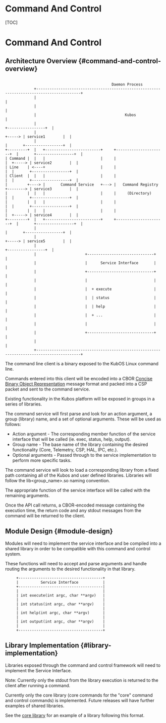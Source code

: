 # Command And Control
[TOC]
# Command And Control

## Architecture Overview {#command-and-control-overview}

```

                                                Daemon Process
             +------------------------------------------------------------------------------------------+
             |                                                                                          |
             |                                                                                          |
             |                                        Kubos                                             |
             |                                                                     +-----------------+  |
             |                                                             +-----> | service1        |  |
             |                                                             |       +-----------------+  |
+---------+  |   +-------------------------+     +----------------------+  |       +-----------------+  |
| Command |  |   |                         |     |                      |  +-----> | service2        |  |
| Line    | <----+                         |     |                      |  |       +-----------------+  |
| Client  |  |   |                         |     |                      |  |       +-----------------+  |
|         +----> |       Command Service   +---> |   Command Registry   +--------> | service3        |  |
|         |  |   |                         |     |     (Directory)      |  |       +-----------------+  |
|         |  |   |                         |     |                      |  |       +-----------------+  |
|         |  |   |                         |     |                      |  +-----> | service4        |  |
+---------+  |   +-------------------------+     +----------------------+  |       +-----------------+  |
             |                                                             |       +-----------------+  |
             |                                                             +-----> | service5        |  |
             |                                                                     +-----------------+  |
             |                      +------------------------------+                                    |
             |                      |      Service Interface       |                                    |
             |                      +------------------------------+                                    |
             |                      |                              |                                    |
             |                      |  + execute                   |                                    |
             |                      |  | status                    |                                    |
             |                      |  | help                      |                                    |
             |                      |  + ...                       |                                    |
             |                      |                              |                                    |
             |                      +------------------------------+                                    |
             |                                                                                          |
             +------------------------------------------------------------------------------------------+
```


The command line client is a binary exposed to the KubOS Linux command line.

Commands entered into this client will be encoded into a CBOR [Concise Binary Object Representation](http://cbor.io/) message format and packed into a CSP packet and sent to the command service.

Existing functionality in the Kubos platform will be exposed in groups in a series of libraries.

The command service will first parse and look for an action argument, a group (library) name, and a set of optional arguments. These will be used as follows:

* Action argument - The corresponding member function of the service interface that will be called (ie. exec, status, help, output).
* Group name - The base name of the library containing the desired functionality (Core, Telemetry, CSP, HAL, IPC, etc.).
* Optional arguments - Passed through to the service implementation to perform more specific tasks.

The command service will look to load a corresponding library from a fixed path containing all of the Kubos and user defined libraries. Libraries will follow the lib<group_name>.so naming convention.

The appropriate function of the service interface will be called with the remaining arguments.

Once the API call returns, a CBOR-encoded message containing the execution time, the return code and any stdout messages from the command will be returned to the client.


## Module Design {#module-design}


Modules will need to implement the service interface and be compiled into a shared library in order to be compatible with this command and control system.

These functions will need to accept and parse arguments and handle routing the arguments to the desired functionality in that library.


```
     +--------------------------------------+
     |          Service Interface           |
     +--------------------------------------|
     |                                      |
     | int execute(int argc, char **argv)   |
     |                                      |
     | int status(int argc, char **argv)    |
     |                                      |
     | int help(int argc, char **argv)      |
     |                                      |
     | int output(int argc, char **argv)    |
     |                                      |
     +--------------------------------------+
```


## Library Implementation {#library-implementation}

Libraries exposed through the command and control framework will need to implement the Service Interface.

Note: Currently only the stdout from the library execution is returned to the client after running a command.

Currently only the core library (core commands for the "core" command and control commands) is implemented. Future releases will have further examples of shared libraries.

See the [core library](<link to library code when #63 is merged>) for an example of a library following this format.

